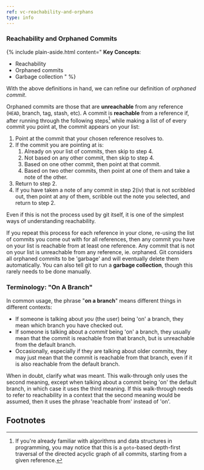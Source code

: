 ```yaml
---
ref: vc-reachability-and-orphans
type: info
---
```


### Reachability and Orphaned Commits

{% include plain-aside.html content="
**Key Concepts**:

- Reachability
- Orphaned commits
- Garbage collection
" %}

With the above definitions in hand, we can refine our definition of *orphaned commit*.

Orphaned commits are those that are **unreachable** from any reference (`HEAD`, branch, tag, stash, etc). A commit is **reachable** from a reference if, after running through the following steps[^1] while making a list of of every commit you point at, the commit appears on your list:

1. Point at the commit that your chosen reference resolves to.
2. If the commit you are pointing at is:
   1. Already on your list of commits, then skip to step 4.
   2. Not based on any other commit, then skip to step 4.
   3. Based on one other commit, then point at that commit.
   4. Based on two other commits, then point at one of them and take a note of the other.
3. Return to step 2.
4. If you have taken a note of any commit in step 2(iv) that is not scribbled out, then point at any of them, scribble out the note you selected, and return to step 2.

Even if this is not the process used by git itself, it is one of the simplest ways of understanding reachability.

If you repeat this process for each reference in your clone, re-using the list of commits you come out with for all references, then any commit you have on your list is reachable from at least one reference. Any commit that is not on your list is unreachable from any reference, ie. orphaned. Git considers all orphaned commits to be 'garbage' and will eventually delete them automatically. You can also tell git to run a **garbage collection**, though this rarely needs to be done manually.

### Terminology: "On A Branch"

In common usage, the phrase "**on a branch**" means different things in different contexts:

- If someone is talking about *you* (the user) being 'on' a branch, they mean which branch you have checked out.
- If someone is talking about a *commit* being 'on' a branch, they usually mean that the commit is reachable from that branch, but is unreachable from the default branch.
- Occasionally, especially if they are talking about older commits, they may just mean that the commit is reachable from that branch, even if it is also reachable from the default branch.

When in doubt, clarify what was meant. This walk-through only uses the second meaning, except when talking about a commit being 'on' the default branch, in which case it uses the third meaning. If this walk-through needs to refer to reachability in a context that the second meaning would be assumed, then it uses the phrase 'reachable from' instead of 'on'.

## Footnotes

[^1]: If you're already familiar with algorithms and data structures in programming, you may notice that this is a `goto`-based depth-first traversal of the directed acyclic graph of all commits, starting from a given reference.
